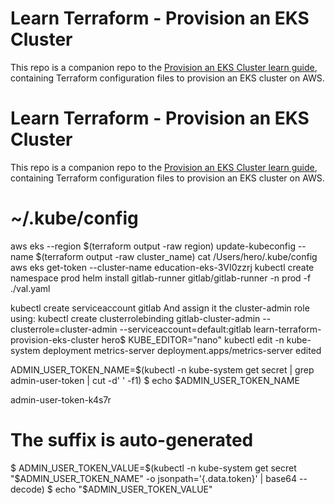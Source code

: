 # Learn Terraform - Provision an EKS Cluster

This repo is a companion repo to the [Provision an EKS Cluster learn guide](https://learn.hashicorp.com/terraform/kubernetes/provision-eks-cluster), containing
Terraform configuration files to provision an EKS cluster on AWS.

# Learn Terraform - Provision an EKS Cluster

This repo is a companion repo to the [Provision an EKS Cluster learn guide](https://learn.hashicorp.com/terraform/kubernetes/provision-eks-cluster), containing
Terraform configuration files to provision an EKS cluster on AWS.

# ~/.kube/config
aws eks --region $(terraform output -raw region) update-kubeconfig --name $(terraform output -raw cluster_name)
cat  /Users/hero/.kube/config
aws eks get-token --cluster-name education-eks-3VI0zzrj
kubectl create namespace prod
helm install gitlab-runner  gitlab/gitlab-runner -n prod -f ./val.yaml

kubectl create serviceaccount gitlab
And assign it the cluster-admin role using:
kubectl create clusterrolebinding gitlab-cluster-admin --clusterrole=cluster-admin --serviceaccount=default:gitlab
learn-terraform-provision-eks-cluster hero$ KUBE_EDITOR="nano" kubectl edit -n kube-system deployment metrics-server
deployment.apps/metrics-server edited

ADMIN_USER_TOKEN_NAME=$(kubectl -n kube-system get secret | grep admin-user-token | cut -d' ' -f1)
$ echo $ADMIN_USER_TOKEN_NAME

admin-user-token-k4s7r
# The suffix is auto-generated

$ ADMIN_USER_TOKEN_VALUE=$(kubectl -n kube-system get secret "$ADMIN_USER_TOKEN_NAME" -o jsonpath='{.data.token}' | base64 --decode)
$ echo "$ADMIN_USER_TOKEN_VALUE"